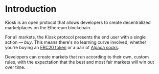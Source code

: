 # Introduction

Kiosk is an open protocol that allows developers to create decentralized marketplaces on the Ethereum blockchain.

For all markets, the Kiosk protocol presents the end user with a single action — _buy_. This means there's no learning curve involved, whether you're buying an [ERC20 token](https://theethereum.wiki/w/index.php/ERC20_Token_Standard) or a pair of [Alpaca socks](https://en.bitcoin.it/wiki/Alpaca).

Developers can create markets that run according to their own, custom rules, with the expectation that the best and most fair markets will win out over time.

